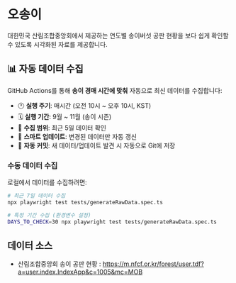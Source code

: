 # 오송이

대한민국 산림조합중앙회에서 제공하는 연도별 송이버섯 공판 현황을 보다 쉽게 확인할 수 있도록 시각화된 자료를 제공합니다.

## 📊 자동 데이터 수집

GitHub Actions를 통해 **송이 경매 시간에 맞춰** 자동으로 최신 데이터를 수집합니다:

- 🕐 **실행 주기**: 매시간 (오전 10시 ~ 오후 10시, KST)
- 🗓️ **실행 기간**: 9월 ~ 11월 (송이 시즌)
- 📅 **수집 범위**: 최근 5일 데이터 확인
- 🔄 **스마트 업데이트**: 변경된 데이터만 자동 갱신
- 📝 **자동 커밋**: 새 데이터/업데이트 발견 시 자동으로 Git에 저장

### 수동 데이터 수집

로컬에서 데이터를 수집하려면:

```bash
# 최근 7일 데이터 수집
npx playwright test tests/generateRawData.spec.ts

# 특정 기간 수집 (환경변수 설정)
DAYS_TO_CHECK=30 npx playwright test tests/generateRawData.spec.ts
```

## 데이터 소스

- 산림조합중앙회 송이 공판 현황 : https://m.nfcf.or.kr/forest/user.tdf?a=user.index.IndexApp&c=1005&mc=MOB
